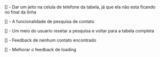 [] - Dar um jeito na celula de telefone da tabela, já que ela não esta ficando no final da linha

[] - A funcionalidade de pesquisa de contato

[] - Um meio do usuario resetar a pesquisa e voltar para a tabela completa

[] - Feedback de nenhum contato encontrado

[] - Melhorar o feedback de loading